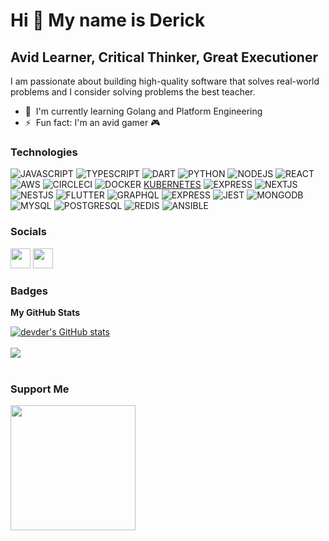 Hi 👋 My name is Derick 
=======================  

Avid Learner, Critical Thinker, Great Executioner
--------------------  

I am passionate about building high-quality software that solves real-world problems and I consider solving problems the best teacher. 

* 🧠  I'm currently learning Golang and Platform Engineering 
* ⚡  Fun fact: I'm an avid gamer 🎮

### Technologies

![JAVASCRIPT](https://img.shields.io/badge/JavaScript-F7DF1E?style=for-the-badge&logo=javascript&logoColor=black) ![TYPESCRIPT](https://img.shields.io/badge/TypeScript-007ACC?style=for-the-badge&logo=typescript&logoColor=white) ![DART](https://img.shields.io/badge/Dart-0175C2?style=for-the-badge&logo=dart&logoColor=white) ![PYTHON](https://img.shields.io/badge/Python-3776AB?style=for-the-badge&logo=python&logoColor=white) ![NODEJS](https://img.shields.io/badge/Node.js-43853D?style=for-the-badge&logo=node.js&logoColor=white) ![REACT](https://img.shields.io/badge/React-20232A?style=for-the-badge&logo=react&logoColor=61DAFB) ![AWS](https://img.shields.io/badge/AWS-%23FF9900.svg?style=for-the-badge&logo=amazon-aws&logoColor=white) ![CIRCLECI](https://img.shields.io/badge/circleci-343434?style=for-the-badge&logo=circleci&logoColor=white) ![DOCKER](https://img.shields.io/badge/docker-%230db7ed.svg?style=for-the-badge&logo=docker&logoColor=white) [KUBERNETES](https://img.shields.io/badge/kubernetes-%23326ce5.svg?style=for-the-badge&logo=kubernetes&logoColor=white) ![EXPRESS](https://img.shields.io/badge/Express.js-404D59?style=for-the-badge) ![NEXTJS](https://img.shields.io/badge/Next-black?style=for-the-badge&logo=next.js&logoColor=white) ![NESTJS](https://img.shields.io/badge/nestjs-%23E0234E.svg?style=for-the-badge&logo=nestjs&logoColor=white) ![FLUTTER](https://img.shields.io/badge/Flutter-02569B?style=for-the-badge&logo=flutter&logoColor=white)
![GRAPHQL](https://img.shields.io/badge/-ApolloGraphQL-311C87?style=for-the-badge&logo=apollo-graphql) ![EXPRESS](https://img.shields.io/badge/express.js-%23404d59.svg?style=for-the-badge&logo=express&logoColor=%2361DAFB) ![JEST](https://img.shields.io/badge/Jest-323330?style=for-the-badge&logo=Jest&logoColor=white) ![MONGODB](https://img.shields.io/badge/MongoDB-4EA94B?style=for-the-badge&logo=mongodb&logoColor=white)![MYSQL](https://img.shields.io/badge/MySQL-005C84?style=for-the-badge&logo=mysql&logoColor=white) ![POSTGRESQL](https://img.shields.io/badge/PostgreSQL-316192?style=for-the-badge&logo=postgresql&logoColor=white) ![REDIS](https://img.shields.io/badge/redis-%23DD0031.svg?&style=for-the-badge&logo=redis&logoColor=white) ![ANSIBLE](https://img.shields.io/badge/ansible-%231A1918.svg?style=for-the-badge&logo=ansible&logoColor=white)

### Socials 

<p align="left"> <a href="https://www.linkedin.com/in/ifeanyi-derick-iloabachie-5a3941172/" target="_blank" rel="noreferrer"><img src="https://raw.githubusercontent.com/danielcranney/readme-generator/main/public/icons/socials/linkedin.svg" width="32" height="32" /></a> <a href="https://www.twitter.com/dderickhal" target="_blank" rel="noreferrer"><img src="https://raw.githubusercontent.com/danielcranney/readme-generator/main/public/icons/socials/twitter.svg" width="32" height="32" /></a></p>

### Badges

<b>My GitHub Stats</b>

<a href="http://www.github.com/devder"><img src="https://github-readme-stats.vercel.app/api?username=devder&show_icons=true&hide=stars,prs,issues,contribs&count_private=true&title_color=0891b2&text_color=ffffff&icon_color=0891b2&bg_color=1c1917&hide_border=true&show_icons=true" alt="devder's GitHub stats" /></a>
<br></br>
<a href="http://www.github.com/devder"><img src="https://github-readme-streak-stats.herokuapp.com/?user=devder&stroke=ffffff&background=1c1917&ring=0891b2&fire=0891b2&currStreakNum=ffffff&currStreakLabel=0891b2&sideNums=ffffff&sideLabels=ffffff&dates=ffffff&hide_border=true" /></a>
<br></br>
<!-- <a href="http://www.github.com/devder"><img src="https://activity-graph.herokuapp.com/graph?username=devder&bg_color=1c1917&color=ffffff&line=0891b2&point=ffffff&area_color=1c1917&area=true&hide_border=true&custom_title=GitHub%20Commits%20Graph" alt="GitHub Commits Graph" /></a>
 -->
### Support Me

<a href="https://www.buymeacoffee.com/derickhal"><img src="https://cdn.buymeacoffee.com/buttons/v2/default-yellow.png" width="200" /></a>
